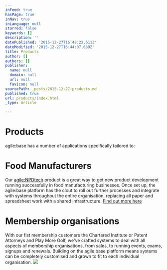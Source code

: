 ```yaml
---
inFeed: true
hasPage: true
inNav: true
inLanguage: null
starred: false
keywords: []
description: ''
datePublished: '2015-12-27T16:48:22.611Z'
dateModified: '2015-12-27T16:44:07.639Z'
title: Products
author: []
authors: []
publisher:
  name: null
  domain: null
  url: null
  favicon: null
sourcePath: _posts/2015-12-27-products.md
published: true
url: products/index.html
_type: Article

---
```

# Products

agile:base has a number of applications specifically tailored to:

# Food Manufacturers

Our [agile:NPDtech][0] product is a great way to get new product development running successfully in food manufacturing businesses. Once set up, the agile:base platform has the clout to roll out further processes and integrate with systems throughout the entire organisation, replacing all paper and spreadsheet work with a shared infrastructure. [Find out more here][0]

# Membership organisations

With our fist membership customers the Chartered Institute or Patent Attorneys and Play More Golf, we've crafted systems to deal with all aspects of membership organisations, from sales, to running events, exams, signups and renewals. Building on the agile:base platform means systems can be completely customised and grown to fit to each individual organisation.
![](https://the-grid-user-content.s3-us-west-2.amazonaws.com/0af56be4-f505-4ba1-a601-195ed6bd2391.jpg)

[0]: http://npdtech.agilechilli.com/